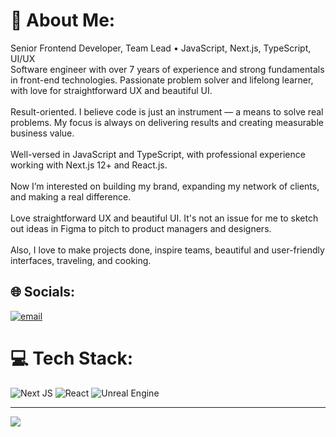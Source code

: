 # 💫 About Me:
Senior Frontend Developer, Team Lead • JavaScript, Next.js, TypeScript, UI/UX<br>Software engineer with over 7 years of experience and strong fundamentals in front-end technologies. Passionate problem solver and lifelong learner, with love for straightforward UX and beautiful UI.<br><br>Result-oriented. I believe code is just an instrument — a means to solve real problems. My focus is always on delivering results and creating measurable business value.<br><br>Well-versed in JavaScript and TypeScript, with professional experience working with Next.js 12+ and React.js.<br><br>Now I’m interested on building my brand, expanding my network of clients, and making a real difference.<br><br>Love straightforward UX and beautiful UI. It's not an issue for me to sketch out ideas in Figma to pitch to product managers and designers.<br><br>Also, I love to make projects done, inspire teams, beautiful and user-friendly interfaces, traveling, and cooking.


## 🌐 Socials:
[![email](https://img.shields.io/badge/Email-D14836?logo=gmail&logoColor=white)](mailto:it.gleb.kolosov@gmail.com) 

# 💻 Tech Stack:
![Next JS](https://img.shields.io/badge/Next-black?style=for-the-badge&logo=next.js&logoColor=white) ![React](https://img.shields.io/badge/react-%2320232a.svg?style=for-the-badge&logo=react&logoColor=%2361DAFB) ![Unreal Engine](https://img.shields.io/badge/unrealengine-%23313131.svg?style=for-the-badge&logo=unrealengine&logoColor=white)

---
[![](https://visitcount.itsvg.in/api?id=useGleb&icon=0&color=0)](https://visitcount.itsvg.in)

